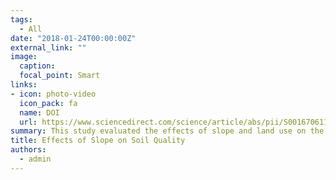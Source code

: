 ```yaml
---
tags:
  - All
date: "2018-01-24T00:00:00Z"
external_link: ""
image:
  caption: 
  focal_point: Smart
links:
- icon: photo-video
  icon_pack: fa
  name: DOI
  url: https://www.sciencedirect.com/science/article/abs/pii/S0016706117314003
summary: This study evaluated the effects of slope and land use on the quality of agricultural land in Kurdistan Province. This was done using three indices (SQIa, SQIn, and SQIw), two scoring methods, and the TDS and MDS approaches for calculating them. K, pH, P, MWD, and CEC were the properties selected for the MDS using PCA analysis.  
title: Effects of Slope on Soil Quality
authors: 
  - admin
---
```

